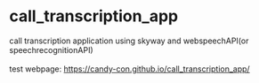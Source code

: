 # call_transcription_app
call transcription application using skyway and webspeechAPI(or speechrecognitionAPI) <br>
<br>
test webpage: https://candy-con.github.io/call_transcription_app/
